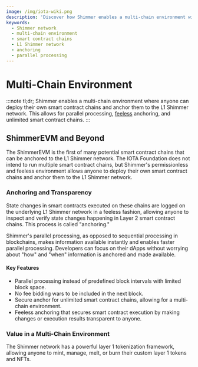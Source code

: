 ```yaml
---
image: /img/iota-wiki.png
description: 'Discover how Shimmer enables a multi-chain environment with parallel processing, feeless anchoring, and unlimited smart contract chains, revolutionizing the world of dApps and digital assets.'
keywords:
  - Shimmer network
  - multi-chain environment
  - smart contract chains
  - L1 Shimmer network
  - anchoring
  - parallel processing
---
```


# Multi-Chain Environment

:::note tl;dr;
Shimmer enables a multi-chain environment where anyone can deploy their own smart contract chains and anchor them to the
L1 Shimmer network. This allows for parallel processing, [feeless](feeless.md) anchoring, and unlimited smart contract chains.
:::

## ShimmerEVM and Beyond

The ShimmerEVM is the first of many potential smart contract chains that can be anchored to the L1 Shimmer network. The
IOTA Foundation does not intend to run multiple smart contract chains, but Shimmer's permissionless and feeless
environment allows anyone to deploy their own smart contract chains and anchor them to the L1 Shimmer network.

### Anchoring and Transparency

State changes in smart contracts executed on these chains are logged on the underlying L1 Shimmer network in a feeless
fashion, allowing anyone to inspect and verify state changes happening in Layer 2 smart contract chains. This process is
called "anchoring."

Shimmer's parallel processing, as opposed to sequential processing in blockchains, makes information available instantly
and enables faster parallel processing. Developers can focus on their dApps without worrying about "how" and "when"
information is anchored and made available.

#### Key Features

- Parallel processing instead of predefined block intervals with limited block space.
- No fee bidding wars to be included in the next block.
- Secure anchor for unlimited smart contract chains, allowing for a multi-chain environment.
- Feeless anchoring that secures smart contract execution by making changes or execution results transparent to anyone.

### Value in a Multi-Chain Environment

The Shimmer network has a powerful layer 1 tokenization framework, allowing anyone to mint, manage, melt, or burn
their custom layer 1 tokens and NFTs.

